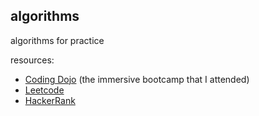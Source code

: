 ## algorithms 

algorithms for practice

resources: 
* [Coding Dojo](http://www.codingdojo.com/) (the immersive bootcamp that I attended)
* [Leetcode](https://leetcode.com/problemset/algorithms/)
* [HackerRank](https://www.hackerrank.com/)

